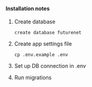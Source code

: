 #### Installation notes
1. Create database

    ```create database futurenet```
    
2. Create app settings file

    ```cp .env.example .env```
       
3. Set up DB connection in .env

4. Run migrations